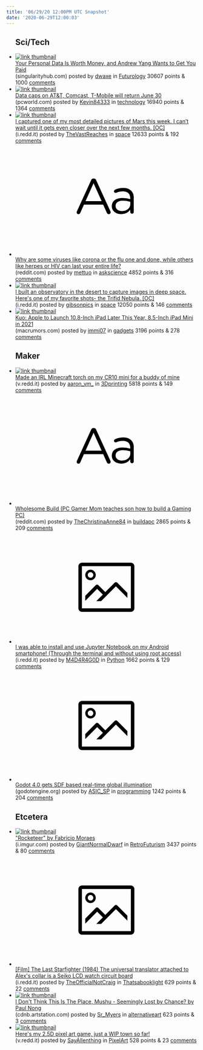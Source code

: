```yaml
---
title: '06/29/20 12:00PM UTC Snapshot'
date: '2020-06-29T12:00:03'
---
```

<ul>
<h2>Sci/Tech</h2>

<li><a href='https://singularityhub.com/2020/06/28/your-personal-data-is-worth-money-and-andrew-yang-wants-to-get-you-paid/'><img src='https://b.thumbs.redditmedia.com/Snv97uM92hIv8YVYM5T4mJSJVaXeBk1c0vBFaauW6ms.jpg' alt='link thumbnail'></a><div><div class='linkTitle'><a href='https://singularityhub.com/2020/06/28/your-personal-data-is-worth-money-and-andrew-yang-wants-to-get-you-paid/'>Your Personal Data Is Worth Money, and Andrew Yang Wants to Get You Paid</a></div>(singularityhub.com) posted by <a href='https://www.reddit.com/user/dwaxe'>dwaxe</a> in <a href='https://www.reddit.com/r/Futurology'>Futurology</a> 30607 points & 1000 <a href='https://www.reddit.com/r/Futurology/comments/hhey3r/your_personal_data_is_worth_money_and_andrew_yang/'>comments</a></div></li>

<li><a href='https://www.pcworld.com/article/3564590/data-caps-on-att-comcast-t-mobile-will-return-june-30.html'><img src='https://b.thumbs.redditmedia.com/rnOszgJuujhuznmfW00MNVqsalhxPy6q6zr0lN9lukU.jpg' alt='link thumbnail'></a><div><div class='linkTitle'><a href='https://www.pcworld.com/article/3564590/data-caps-on-att-comcast-t-mobile-will-return-june-30.html'>Data caps on AT&amp;T, Comcast, T-Mobile will return June 30</a></div>(pcworld.com) posted by <a href='https://www.reddit.com/user/Kevin84333'>Kevin84333</a> in <a href='https://www.reddit.com/r/technology'>technology</a> 16940 points & 1364 <a href='https://www.reddit.com/r/technology/comments/hhibmy/data_caps_on_att_comcast_tmobile_will_return_june/'>comments</a></div></li>

<li><a href='https://i.redd.it/4q3c7f47wp751.jpg'><img src='https://b.thumbs.redditmedia.com/tok1kgX8Np2vbWGBi8BsPNd6f3QzM4DZWEC7jUj0Cko.jpg' alt='link thumbnail'></a><div><div class='linkTitle'><a href='https://i.redd.it/4q3c7f47wp751.jpg'>I captured one of my most detailed pictures of Mars this week. I can’t wait until it gets even closer over the next few months. [OC]</a></div>(i.redd.it) posted by <a href='https://www.reddit.com/user/TheVastReaches'>TheVastReaches</a> in <a href='https://www.reddit.com/r/space'>space</a> 12633 points & 192 <a href='https://www.reddit.com/r/space/comments/hhmmdv/i_captured_one_of_my_most_detailed_pictures_of/'>comments</a></div></li>

<li><a href='https://www.reddit.com/r/askscience/comments/hhmcld/why_are_some_viruses_like_corona_or_the_flu_one/'><svg version='1.1' viewBox='-34 -12 104 64' preserveAspectRatio='xMidYMid slice' xmlns='http://www.w3.org/2000/svg' xmlns:xlink='http://www.w3.org/1999/xlink'>
    <title>text link thumbnail</title>
    <path d='M12.19,8.84a1.45,1.45,0,0,0-1.4-1h-.12a1.46,1.46,0,0,0-1.42,1L1.14,26.56a1.29,1.29,0,0,0-.14.59,1,1,0,0,0,1,1,1.12,1.12,0,0,0,1.08-.77l2.08-4.65h11l2.08,4.59a1.24,1.24,0,0,0,1.12.83,1.08,1.08,0,0,0,1.08-1.08,1.64,1.64,0,0,0-.14-.57ZM6.08,20.71l4.59-10.22,4.6,10.22Z'>
    </path>
    <path d='M32.24,14.78A6.35,6.35,0,0,0,27.6,13.2a11.36,11.36,0,0,0-4.7,1,1,1,0,0,0-.58.89,1,1,0,0,0,.94.92,1.23,1.23,0,0,0,.39-.08,8.87,8.87,0,0,1,3.72-.81c2.7,0,4.28,1.33,4.28,3.92v.5a15.29,15.29,0,0,0-4.42-.61c-3.64,0-6.14,1.61-6.14,4.64v.05c0,2.95,2.7,4.48,5.37,4.48a6.29,6.29,0,0,0,5.19-2.48V26.9a1,1,0,0,0,1,1,1,1,0,0,0,1-1.06V19A5.71,5.71,0,0,0,32.24,14.78Zm-.56,7.7c0,2.28-2.17,3.89-4.81,3.89-1.94,0-3.61-1.06-3.61-2.86v-.06c0-1.8,1.5-3,4.2-3a15.2,15.2,0,0,1,4.22.61Z'>
    </path>
    </svg></a><div><div class='linkTitle'><a href='https://www.reddit.com/r/askscience/comments/hhmcld/why_are_some_viruses_like_corona_or_the_flu_one/'>Why are some viruses like corona or the flu one and done, while others like herpes or HIV can last your entire life?</a></div>(reddit.com) posted by <a href='https://www.reddit.com/user/mettuo'>mettuo</a> in <a href='https://www.reddit.com/r/askscience'>askscience</a> 4852 points & 316 <a href='https://www.reddit.com/r/askscience/comments/hhmcld/why_are_some_viruses_like_corona_or_the_flu_one/'>comments</a></div></li>

<li><a href='https://i.redd.it/67duewnvlq751.jpg'><img src='https://a.thumbs.redditmedia.com/5qQ3VXEK3P_GxZC1PXaWSqbX-pnv7Bo0qhnKV1UIGJ4.jpg' alt='link thumbnail'></a><div><div class='linkTitle'><a href='https://i.redd.it/67duewnvlq751.jpg'>I built an observatory in the desert to capture images in deep space. Here's one of my favorite shots- the Trifid Nebula. [OC]</a></div>(i.redd.it) posted by <a href='https://www.reddit.com/user/gibsonpics'>gibsonpics</a> in <a href='https://www.reddit.com/r/space'>space</a> 12050 points & 146 <a href='https://www.reddit.com/r/space/comments/hhp1hf/i_built_an_observatory_in_the_desert_to_capture/'>comments</a></div></li>

<li><a href='https://www.macrumors.com/2020/06/28/ipad-mini-6-release-date-rumors/'><img src='https://b.thumbs.redditmedia.com/erDQNIFKePrl9vJUHG6JL-6zwoqXNKj64Ja1R8SUj7U.jpg' alt='link thumbnail'></a><div><div class='linkTitle'><a href='https://www.macrumors.com/2020/06/28/ipad-mini-6-release-date-rumors/'>Kuo: Apple to Launch 10.8-Inch iPad Later This Year, 8.5-Inch iPad Mini in 2021</a></div>(macrumors.com) posted by <a href='https://www.reddit.com/user/immi07'>immi07</a> in <a href='https://www.reddit.com/r/gadgets'>gadgets</a> 3196 points & 278 <a href='https://www.reddit.com/r/gadgets/comments/hhixpx/kuo_apple_to_launch_108inch_ipad_later_this_year/'>comments</a></div></li>

<h2>Maker</h2>

<li><a href='https://v.redd.it/t8kbb92vzp751'><img src='https://b.thumbs.redditmedia.com/pFriQ_3fNvUcKDdLmL0vxkHAgs1ZqVYrBmbniYCdhnI.jpg' alt='link thumbnail'></a><div><div class='linkTitle'><a href='https://v.redd.it/t8kbb92vzp751'>Made an IRL Minecraft torch on my CR10 mini for a buddy of mine</a></div>(v.redd.it) posted by <a href='https://www.reddit.com/user/aaron_vm_'>aaron_vm_</a> in <a href='https://www.reddit.com/r/3Dprinting'>3Dprinting</a> 5818 points & 149 <a href='https://www.reddit.com/r/3Dprinting/comments/hhn04m/made_an_irl_minecraft_torch_on_my_cr10_mini_for_a/'>comments</a></div></li>

<li><a href='https://www.reddit.com/r/buildapc/comments/hhg8pl/wholesome_build_pc_gamer_mom_teaches_son_how_to/'><svg version='1.1' viewBox='-34 -12 104 64' preserveAspectRatio='xMidYMid slice' xmlns='http://www.w3.org/2000/svg' xmlns:xlink='http://www.w3.org/1999/xlink'>
    <title>text link thumbnail</title>
    <path d='M12.19,8.84a1.45,1.45,0,0,0-1.4-1h-.12a1.46,1.46,0,0,0-1.42,1L1.14,26.56a1.29,1.29,0,0,0-.14.59,1,1,0,0,0,1,1,1.12,1.12,0,0,0,1.08-.77l2.08-4.65h11l2.08,4.59a1.24,1.24,0,0,0,1.12.83,1.08,1.08,0,0,0,1.08-1.08,1.64,1.64,0,0,0-.14-.57ZM6.08,20.71l4.59-10.22,4.6,10.22Z'>
    </path>
    <path d='M32.24,14.78A6.35,6.35,0,0,0,27.6,13.2a11.36,11.36,0,0,0-4.7,1,1,1,0,0,0-.58.89,1,1,0,0,0,.94.92,1.23,1.23,0,0,0,.39-.08,8.87,8.87,0,0,1,3.72-.81c2.7,0,4.28,1.33,4.28,3.92v.5a15.29,15.29,0,0,0-4.42-.61c-3.64,0-6.14,1.61-6.14,4.64v.05c0,2.95,2.7,4.48,5.37,4.48a6.29,6.29,0,0,0,5.19-2.48V26.9a1,1,0,0,0,1,1,1,1,0,0,0,1-1.06V19A5.71,5.71,0,0,0,32.24,14.78Zm-.56,7.7c0,2.28-2.17,3.89-4.81,3.89-1.94,0-3.61-1.06-3.61-2.86v-.06c0-1.8,1.5-3,4.2-3a15.2,15.2,0,0,1,4.22.61Z'>
    </path>
    </svg></a><div><div class='linkTitle'><a href='https://www.reddit.com/r/buildapc/comments/hhg8pl/wholesome_build_pc_gamer_mom_teaches_son_how_to/'>Wholesome Build (PC Gamer Mom teaches son how to build a Gaming PC)</a></div>(reddit.com) posted by <a href='https://www.reddit.com/user/TheChristinaAnne84'>TheChristinaAnne84</a> in <a href='https://www.reddit.com/r/buildapc'>buildapc</a> 2865 points & 209 <a href='https://www.reddit.com/r/buildapc/comments/hhg8pl/wholesome_build_pc_gamer_mom_teaches_son_how_to/'>comments</a></div></li>

<li><a href='https://i.redd.it/71tq4atqgn751.png'><svg version='1.1' viewBox='-34 -14 104 64' preserveAspectRatio='xMidYMid meet' xmlns='http://www.w3.org/2000/svg' xmlns:xlink='http://www.w3.org/1999/xlink'>
    <title>link thumbnail</title>
    <path d='M32,4H4A2,2,0,0,0,2,6V30a2,2,0,0,0,2,2H32a2,2,0,0,0,2-2V6A2,2,0,0,0,32,4ZM4,30V6H32V30Z'></path>
    <path d='M8.92,14a3,3,0,1,0-3-3A3,3,0,0,0,8.92,14Zm0-4.6A1.6,1.6,0,1,1,7.33,11,1.6,1.6,0,0,1,8.92,9.41Z'></path>
    <path d='M22.78,15.37l-5.4,5.4-4-4a1,1,0,0,0-1.41,0L5.92,22.9v2.83l6.79-6.79L16,22.18l-3.75,3.75H15l8.45-8.45L30,24V21.18l-5.81-5.81A1,1,0,0,0,22.78,15.37Z'></path>
    </svg></a><div><div class='linkTitle'><a href='https://i.redd.it/71tq4atqgn751.png'>I was able to install and use Jupyter Notebook on my Android smartphone! (Through the terminal and without using root access)</a></div>(i.redd.it) posted by <a href='https://www.reddit.com/user/M4D4R4G0D'>M4D4R4G0D</a> in <a href='https://www.reddit.com/r/Python'>Python</a> 1662 points & 129 <a href='https://www.reddit.com/r/Python/comments/hhe1eb/i_was_able_to_install_and_use_jupyter_notebook_on/'>comments</a></div></li>

<li><a href='https://godotengine.org/article/godot-40-gets-sdf-based-real-time-global-illumination'><svg version='1.1' viewBox='-34 -14 104 64' preserveAspectRatio='xMidYMid meet' xmlns='http://www.w3.org/2000/svg' xmlns:xlink='http://www.w3.org/1999/xlink'>
    <title>link thumbnail</title>
    <path d='M32,4H4A2,2,0,0,0,2,6V30a2,2,0,0,0,2,2H32a2,2,0,0,0,2-2V6A2,2,0,0,0,32,4ZM4,30V6H32V30Z'></path>
    <path d='M8.92,14a3,3,0,1,0-3-3A3,3,0,0,0,8.92,14Zm0-4.6A1.6,1.6,0,1,1,7.33,11,1.6,1.6,0,0,1,8.92,9.41Z'></path>
    <path d='M22.78,15.37l-5.4,5.4-4-4a1,1,0,0,0-1.41,0L5.92,22.9v2.83l6.79-6.79L16,22.18l-3.75,3.75H15l8.45-8.45L30,24V21.18l-5.81-5.81A1,1,0,0,0,22.78,15.37Z'></path>
    </svg></a><div><div class='linkTitle'><a href='https://godotengine.org/article/godot-40-gets-sdf-based-real-time-global-illumination'>Godot 4.0 gets SDF based real-time global illumination</a></div>(godotengine.org) posted by <a href='https://www.reddit.com/user/ASIC_SP'>ASIC_SP</a> in <a href='https://www.reddit.com/r/programming'>programming</a> 1242 points & 204 <a href='https://www.reddit.com/r/programming/comments/hhfu60/godot_40_gets_sdf_based_realtime_global/'>comments</a></div></li>

<h2>Etcetera</h2>

<li><a href='https://i.imgur.com/qd5uRx0.jpg'><img src='https://b.thumbs.redditmedia.com/0kIQOY2xqwhsqp90_sht43NU7SRXkv1iriHgz81Fp1I.jpg' alt='link thumbnail'></a><div><div class='linkTitle'><a href='https://i.imgur.com/qd5uRx0.jpg'>"Rocketeer" by Fabricio Moraes</a></div>(i.imgur.com) posted by <a href='https://www.reddit.com/user/GiantNormalDwarf'>GiantNormalDwarf</a> in <a href='https://www.reddit.com/r/RetroFuturism'>RetroFuturism</a> 3437 points & 80 <a href='https://www.reddit.com/r/RetroFuturism/comments/hhkhju/rocketeer_by_fabricio_moraes/'>comments</a></div></li>

<li><a href='https://i.redd.it/jkw3dkx2cr751.jpg'><svg version='1.1' viewBox='-34 -14 104 64' preserveAspectRatio='xMidYMid meet' xmlns='http://www.w3.org/2000/svg' xmlns:xlink='http://www.w3.org/1999/xlink'>
    <title>link thumbnail</title>
    <path d='M32,4H4A2,2,0,0,0,2,6V30a2,2,0,0,0,2,2H32a2,2,0,0,0,2-2V6A2,2,0,0,0,32,4ZM4,30V6H32V30Z'></path>
    <path d='M8.92,14a3,3,0,1,0-3-3A3,3,0,0,0,8.92,14Zm0-4.6A1.6,1.6,0,1,1,7.33,11,1.6,1.6,0,0,1,8.92,9.41Z'></path>
    <path d='M22.78,15.37l-5.4,5.4-4-4a1,1,0,0,0-1.41,0L5.92,22.9v2.83l6.79-6.79L16,22.18l-3.75,3.75H15l8.45-8.45L30,24V21.18l-5.81-5.81A1,1,0,0,0,22.78,15.37Z'></path>
    </svg></a><div><div class='linkTitle'><a href='https://i.redd.it/jkw3dkx2cr751.jpg'>[Film] The Last Starfighter (1984) The universal translator attached to Alex's collar is a Seiko LCD watch circuit board</a></div>(i.redd.it) posted by <a href='https://www.reddit.com/user/TheOfficialNotCraig'>TheOfficialNotCraig</a> in <a href='https://www.reddit.com/r/Thatsabooklight'>Thatsabooklight</a> 629 points & 22 <a href='https://www.reddit.com/r/Thatsabooklight/comments/hhrcd0/film_the_last_starfighter_1984_the_universal/'>comments</a></div></li>

<li><a href='https://cdnb.artstation.com/p/assets/images/images/028/035/523/4k/paul-nong-alternate.jpg?1593301897'><img src='https://b.thumbs.redditmedia.com/gP4lohUmknZc2S98VMtWaywOa22KlpvjXIx51yYxZUQ.jpg' alt='link thumbnail'></a><div><div class='linkTitle'><a href='https://cdnb.artstation.com/p/assets/images/images/028/035/523/4k/paul-nong-alternate.jpg?1593301897'>I Don't Think This Is The Place, Mushu - Seemingly Lost by Chance? by Paul Nong</a></div>(cdnb.artstation.com) posted by <a href='https://www.reddit.com/user/Sr_Myers'>Sr_Myers</a> in <a href='https://www.reddit.com/r/alternativeart'>alternativeart</a> 623 points & 3 <a href='https://www.reddit.com/r/alternativeart/comments/hhi5ai/i_dont_think_this_is_the_place_mushu_seemingly/'>comments</a></div></li>

<li><a href='https://v.redd.it/r9aovl8zmp751'><img src='https://b.thumbs.redditmedia.com/hmSR0_Ye3bWurgSx6m74p5rGZQTnui2bs4N86cGozvE.jpg' alt='link thumbnail'></a><div><div class='linkTitle'><a href='https://v.redd.it/r9aovl8zmp751'>Here's my 2.5D pixel art game, just a WIP town so far!</a></div>(v.redd.it) posted by <a href='https://www.reddit.com/user/SayAllenthing'>SayAllenthing</a> in <a href='https://www.reddit.com/r/PixelArt'>PixelArt</a> 528 points & 23 <a href='https://www.reddit.com/r/PixelArt/comments/hhlqzo/heres_my_25d_pixel_art_game_just_a_wip_town_so_far/'>comments</a></div></li>

</ul>
